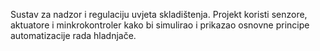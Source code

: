 Sustav za nadzor i regulaciju uvjeta skladištenja.
Projekt koristi senzore, aktuatore i minkrokontroler kako bi simulirao i prikazao osnovne principe automatizacije rada hladnjače.
